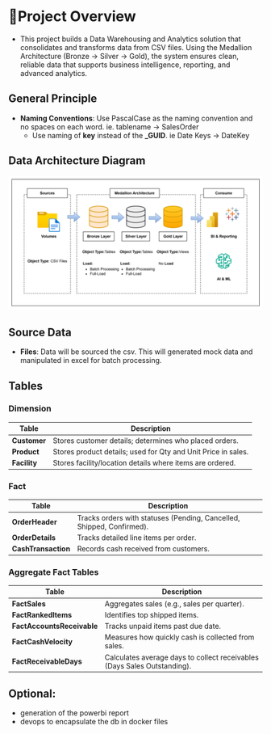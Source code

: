 # 🚀Project Overview
- This project builds a Data Warehousing and Analytics solution that consolidates and transforms data from CSV files. Using the Medallion Architecture (Bronze → Silver → Gold), the system ensures clean, reliable data that supports business intelligence, reporting, and advanced analytics. 

## General Principle
- **Naming Conventions**: Use PascalCase as the naming convention and no spaces on each word. ie. tablename -> SalesOrder
    - Use naming of **key** instead of the **_GUID**. ie Date Keys -> DateKey

## Data Architecture Diagram
![image](./assets/data-architecture-diagram.png)

## Source Data
- **Files**: Data will be sourced the csv. This will generated mock data and manipulated in excel for batch processing. 

## Tables

### Dimension

| Table        | Description                                                   |
| ------------ | ------------------------------------------------------------- |
| **Customer** | Stores customer details; determines who placed orders.        |
| **Product**  | Stores product details; used for Qty and Unit Price in sales. |
| **Facility** | Stores facility/location details where items are ordered.     |

### Fact
| Table               | Description                                                           |
| ------------------- | --------------------------------------------------------------------- |
| **OrderHeader**     | Tracks orders with statuses (Pending, Cancelled, Shipped, Confirmed). |
| **OrderDetails**    | Tracks detailed line items per order.                                 |
| **CashTransaction** | Records cash received from customers.                                 |

### Aggregate Fact Tables
| Table                      | Description                                                              |
| -------------------------- | ------------------------------------------------------------------------ |
| **FactSales**              | Aggregates sales (e.g., sales per quarter).                              |
| **FactRankedItems**        | Identifies top shipped items.                                            |
| **FactAccountsReceivable** | Tracks unpaid items past due date.                                       |
| **FactCashVelocity**       | Measures how quickly cash is collected from sales.                       |
| **FactReceivableDays**                | Calculates average days to collect receivables (Days Sales Outstanding). |


## Optional:
- generation of the powerbi report
- devops to encapsulate the db in docker files

